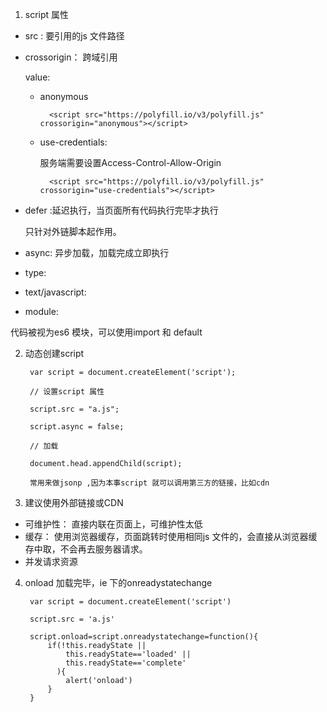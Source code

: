 1. script 属性
   
+ src : 要引用的js 文件路径
+ crossorigin： 跨域引用
  
  value:

    + anonymous 


            <script src="https://polyfill.io/v3/polyfill.js" crossorigin="anonymous"></script>
    + use-credentials: 

        服务端需要设置Access-Control-Allow-Origin

            <script src="https://polyfill.io/v3/polyfill.js" crossorigin="use-credentials"></script>
+ defer :延迟执行，当页面所有代码执行完毕才执行
  
  只针对外链脚本起作用。
+ async: 异步加载，加载完成立即执行
+ type: 
  
+ text/javascript:
+ module:

代码被视为es6 模块，可以使用import 和 default

2. 动态创建script 

        var script = document.createElement('script');

        // 设置script 属性

        script.src = "a.js";

        script.async = false;

        // 加载

        document.head.appendChild(script);
    
        常用来做jsonp ,因为本事script 就可以调用第三方的链接，比如cdn


3. 建议使用外部链接或CDN
   
+ 可维护性： 直接内联在页面上，可维护性太低
+ 缓存： 使用浏览器缓存，页面跳转时使用相同js 文件的，会直接从浏览器缓存中取，不会再去服务器请求。
+ 并发请求资源

4. onload 加载完毕，ie 下的onreadystatechange

        var script = document.createElement('script')

        script.src = 'a.js'

        script.onload=script.onreadystatechange=function(){
            if(!this.readyState || 
                this.readyState=='loaded' || 
                this.readyState=='complete'
              ){
                alert('onload')
            }            
        }

